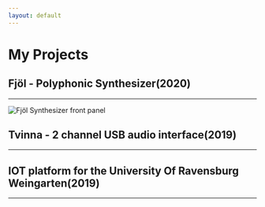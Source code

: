 ```yaml
---
layout: default
---
```

# **My Projects**

## Fjöl - Polyphonic Synthesizer(2020)
---
![Fjöl Synthesizer front panel](/assets/img/fjöl.png "Fjöl synthesizer front panel")

## Tvinna - 2 channel USB audio interface(2019)
---


## IOT platform for the University Of Ravensburg Weingarten(2019)
---
